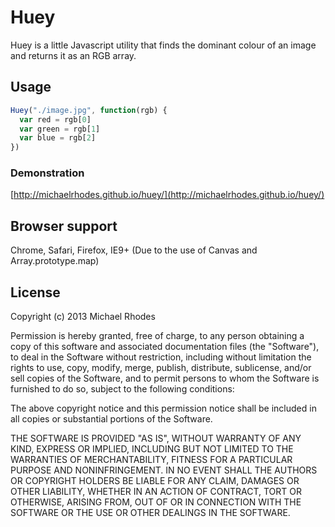 # Huey
Huey is a little Javascript utility that finds the dominant colour of an image and returns it as an RGB array.

## Usage
```javascript
Huey("./image.jpg", function(rgb) {
  var red = rgb[0]
  var green = rgb[1]
  var blue = rgb[2]
})
```

### Demonstration
[http://michaelrhodes.github.io/huey/](http://michaelrhodes.github.io/huey/)

## Browser support
Chrome, Safari, Firefox, IE9+ (Due to the use of Canvas and Array.prototype.map)

## License
Copyright (c) 2013 Michael Rhodes

Permission is hereby granted, free of charge, to any person obtaining a copy of this software and associated documentation files (the "Software"), to deal in the Software without restriction, including without limitation the rights to use, copy, modify, merge, publish, distribute, sublicense, and/or sell copies of the Software, and to permit persons to whom the Software is furnished to do so, subject to the following conditions:

The above copyright notice and this permission notice shall be included in all copies or substantial portions of the Software.

THE SOFTWARE IS PROVIDED "AS IS", WITHOUT WARRANTY OF ANY KIND, EXPRESS OR IMPLIED, INCLUDING BUT NOT LIMITED TO THE WARRANTIES OF MERCHANTABILITY, FITNESS FOR A PARTICULAR PURPOSE AND NONINFRINGEMENT. IN NO EVENT SHALL THE AUTHORS OR COPYRIGHT HOLDERS BE LIABLE FOR ANY CLAIM, DAMAGES OR OTHER LIABILITY, WHETHER IN AN ACTION OF CONTRACT, TORT OR OTHERWISE, ARISING FROM, OUT OF OR IN CONNECTION WITH THE SOFTWARE OR THE USE OR OTHER DEALINGS IN THE SOFTWARE.
